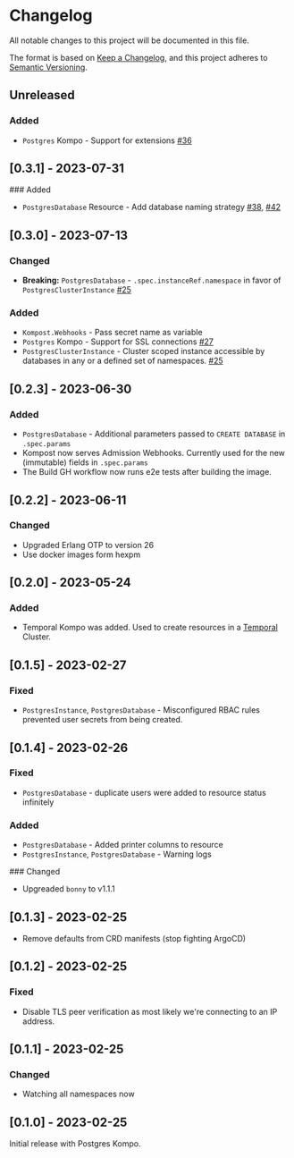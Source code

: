 # Changelog

All notable changes to this project will be documented in this file.

The format is based on [Keep a Changelog](https://keepachangelog.com/en/1.0.0/),
and this project adheres to [Semantic Versioning](https://semver.org/spec/v2.0.0.html).

## Unreleased

### Added

- `Postgres` Kompo - Support for extensions [#36](https://github.com/mruoss/kompost/pull/36)

## [0.3.1] - 2023-07-31

### Added

- `PostgresDatabase` Resource - Add database naming strategy [#38](https://github.com/mruoss/kompost/pull/38), [#42](https://github.com/mruoss/kompost/pull/42)

## [0.3.0] - 2023-07-13

### Changed

- **Breaking:** `PostgresDatabase` - `.spec.instanceRef.namespace` in favor of `PostgresClusterInstance` [#25](https://github.com/mruoss/kompost/pull/25)

### Added

- `Kompost.Webhooks` - Pass secret name as variable
- `Postgres` Kompo - Support for SSL connections [#27](https://github.com/mruoss/kompost/pull/27)
- `PostgresClusterInstance` - Cluster scoped instance accessible by databases in any or a defined set of namespaces. [#25](https://github.com/mruoss/kompost/pull/25)

## [0.2.3] - 2023-06-30

### Added

- `PostgresDatabase` - Additional parameters passed to `CREATE DATABASE` in `.spec.params`
- Kompost now serves Admission Webhooks. Currently used for the new (immutable) fields in `.spec.params`
- The Build GH workflow now runs e2e tests after building the image.

## [0.2.2] - 2023-06-11

### Changed

- Upgraded Erlang OTP to version 26
- Use docker images form hexpm

## [0.2.0] - 2023-05-24

### Added

- Temporal Kompo was added. Used to create resources in a [Temporal](https://temporal.io) Cluster.

## [0.1.5] - 2023-02-27

### Fixed

- `PostgresInstance`, `PostgresDatabase` - Misconfigured RBAC rules prevented user secrets from being created.

## [0.1.4] - 2023-02-26

### Fixed

- `PostgresDatabase` - duplicate users were added to resource status infinitely

### Added

- `PostgresDatabase` - Added printer columns to resource
- `PostgresInstance`, `PostgresDatabase` - Warning logs

### Changed

- Upgreaded `bonny` to v1.1.1

## [0.1.3] - 2023-02-25

- Remove defaults from CRD manifests (stop fighting ArgoCD)

## [0.1.2] - 2023-02-25

### Fixed

- Disable TLS peer verification as most likely we're connecting to an IP address.

## [0.1.1] - 2023-02-25

### Changed

- Watching all namespaces now

## [0.1.0] - 2023-02-25

Initial release with Postgres Kompo.

##
